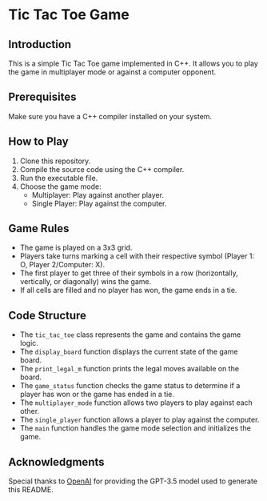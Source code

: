 # Tic Tac Toe Game

## Introduction
This is a simple Tic Tac Toe game implemented in C++. It allows you to play the game in multiplayer mode or against a computer opponent.

## Prerequisites
Make sure you have a C++ compiler installed on your system.

## How to Play
1. Clone this repository.
2. Compile the source code using the C++ compiler.
3. Run the executable file.
4. Choose the game mode:
   - Multiplayer: Play against another player.
   - Single Player: Play against the computer.

## Game Rules
- The game is played on a 3x3 grid.
- Players take turns marking a cell with their respective symbol (Player 1: O, Player 2/Computer: X).
- The first player to get three of their symbols in a row (horizontally, vertically, or diagonally) wins the game.
- If all cells are filled and no player has won, the game ends in a tie.

## Code Structure
- The `tic_tac_toe` class represents the game and contains the game logic.
- The `display_board` function displays the current state of the game board.
- The `print_legal_m` function prints the legal moves available on the board.
- The `game_status` function checks the game status to determine if a player has won or the game has ended in a tie.
- The `multiplayer_mode` function allows two players to play against each other.
- The `single_player` function allows a player to play against the computer.
- The `main` function handles the game mode selection and initializes the game.

## Acknowledgments
Special thanks to [OpenAI](https://openai.com/) for providing the GPT-3.5 model used to generate this README.


